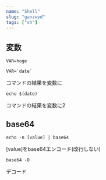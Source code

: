 ```yaml
---
name: "Shell"
slug: "ganzwyd"
tags: ["sh"]
---
```



## 変数

```
VAR=hoge
```

```
VAR=`date`
```

 コマンドの結果を変数に

```
echo $(date)
```

コマンドの結果を変数に2


## base64

```
echo -n [value] | base64
```

[value]をbase64エンコード(改行しない)

```
base64 -D
```

デコード

